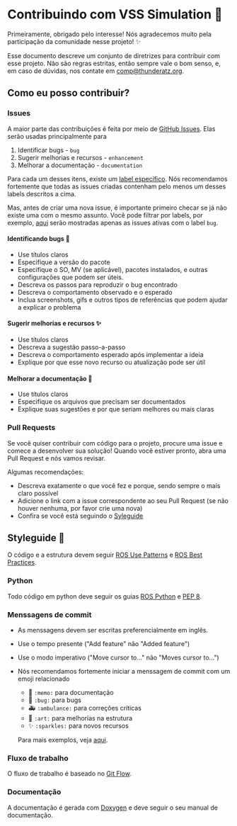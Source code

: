 # Contribuindo com VSS Simulation 🚀

Primeiramente, obrigado pelo interesse! Nós agradecemos muito pela participação da comunidade nesse projeto! ✨

Esse documento descreve um conjunto de diretrizes para contribuir com esse projeto. Não são regras estritas, então sempre vale o bom senso, e, em caso de dúvidas, nos contate em comp@thunderatz.org.

## Como eu posso contribuir?

### Issues
A maior parte das contribuições é feita por meio de [GitHub Issues](https://guides.github.com/features/issues/). Elas serão usadas principalmente para

1. Identificar bugs - `bug`
2. Sugerir melhorias e recursos - `enhancement`
3. Melhorar a documentação - `documentation`

Para cada um desses itens, existe um [label específico](https://docs.github.com/en/enterprise/2.17/user/github/managing-your-work-on-github/applying-labels-to-issues-and-pull-requests). Nós recomendamos fortemente que todas as issues criadas contenham pelo menos um desses labels descritos a cima.

Mas, antes de criar uma nova issue, é importante primeiro checar se já não existe uma com o mesmo assunto. Você pode filtrar por labels, por exemplo, [aqui](https://github.com/ThundeRatz/vss_simulation/labels/bug) serão mostradas apenas as issues ativas com o label `bug`.

#### Identificando bugs 🐛
- Use títulos claros
- Especifique a versão do pacote
- Especifique o SO, MV (se aplicável), pacotes instalados, e outras configurações que podem ser úteis.
- Descreva os passos para reproduzir o bug encontrado
- Descreva o comportamento observado e o esperado
- Inclua screenshots, gifs e outros tipos de referências que podem ajudar a explicar o problema

#### Sugerir melhorias e recursos ✨
- Use títulos claros
- Descreva a sugestão passo-a-passo
- Descreva o comportamento esperado após implementar a ideia
- Explique por que esse novo recurso ou atualização pode ser útil

#### Melhorar a documentação 📝
- Use títulos claros
- Especifique os arquivos que precisam ser documentados
- Explique suas sugestões e por que seriam melhores ou mais claras

### Pull Requests
Se você quiser contribuir com código para o projeto, procure uma issue e comece a desenvolver sua solução! Quando você estiver pronto, abra uma Pull Request e nós vamos revisar.

Algumas recomendações:

- Descreva exatamente o que você fez e porque, sendo sempre o mais claro possível
- Adicione o link com a issue correspondente ao seu Pull Request (se não houver nenhuma, por favor crie uma nova)
- Confira se você está seguindo o [Syleguide](#Styleguide)

## Styleguide 💄
O código e a estrutura devem seguir [ROS Use Patterns](http://wiki.ros.org/ROS/Patterns) e [ROS Best Practices](http://wiki.ros.org/BestPractices).

### Python
Todo código em python deve seguir os guias [ROS Python](http://wiki.ros.org/PyStyleGuide) e [PEP 8](https://www.python.org/dev/peps/pep-0008/).

### Menssagens de commit
- As menssagens devem ser escritas preferencialmente em inglês.
- Use o tempo presente ("Add feature" não "Added feature")
- Use o modo imperativo ("Move cursor to..." não "Moves cursor to...")
- Nós recomendamos fortemente iniciar a menssagem de commit com um emoji relacionado
  - 📝 `:memo:` para documentação
  - 🐛 `:bug:` para bugs
  - 🚑 `:ambulance:` para correções críticas
  - 🎨 `:art:` para melhorias na estrutura
  - ✨ `:sparkles:` para novos recursos
  
  Para mais exemplos, veja [aqui](https://gitmoji.carloscuesta.me/).

### Fluxo de trabalho
O fluxo de trabalho é baseado no [Git Flow](https://nvie.com/posts/a-successful-git-branching-model/).

### Documentação
A documentação é gerada com [Doxygen](https://www.doxygen.nl/index.html) e deve seguir o seu manual de documentação.
